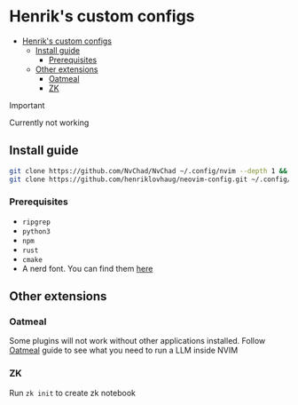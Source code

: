 # Henrik's custom configs

<!--toc:start-->

- [Henrik's custom configs](#henriks-custom-configs)
  - [Install guide](#install-guide)
    - [Prerequisites](#prerequisites)
  - [Other extensions](#other-extensions)
    - [Oatmeal](#oatmeal)
    - [ZK](#zk)

<!--toc:end-->

> [!IMPORTANT]
> Currently not working

## Install guide

```bash
git clone https://github.com/NvChad/NvChad ~/.config/nvim --depth 1 &&
git clone https://github.com/henriklovhaug/neovim-config.git ~/.config/nvim/lua/custom/
```

### Prerequisites

- `ripgrep`
- `python3`
- `npm`
- `rust`
- `cmake`
- A nerd font. You can find them [here](https://www.nerdfonts.com)

## Other extensions

### Oatmeal

Some plugins will not work without other applications installed. Follow
[Oatmeal](https://github.com/dustinblackman/oatmeal.nvim) guide to see what you
need to run a LLM inside NVIM

### ZK

Run `zk init` to create zk notebook
